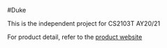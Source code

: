#Duke

This is the independent project for CS2103T AY20/21

For product detail, refer to the [product website](!https://lingy12.github.io/ip/) 
